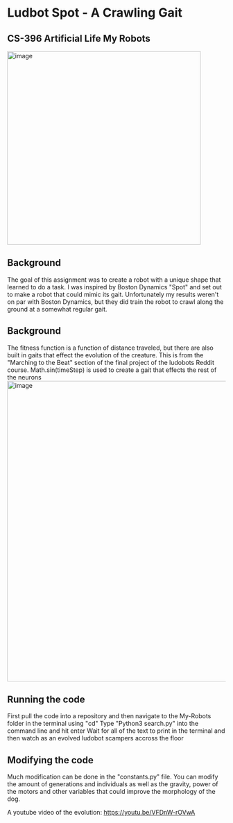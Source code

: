 # Ludbot Spot - A Crawling Gait
## CS-396 Artificial Life My Robots
<img width="446" alt="image" src="https://user-images.githubusercontent.com/58791683/217708483-50725982-06d4-4e9a-9fca-759fd732e8ae.png">

## Background
The goal of this assignment was to create a robot with a unique shape that learned to do a task. I was inspired by Boston Dynamics "Spot" and set out to make a robot that could mimic its gait. Unfortunately my results weren't on par with Boston Dynamics, but they did train the robot to crawl along the ground at a somewhat regular gait.

## Background
The fitness function is a function of distance traveled, but there are also built in gaits that effect the evolution of the creature. This is from the "Marching to the Beat" section of the final project of the ludobots Reddit course. Math.sin(timeStep) is used to create a gait that effects the rest of the neurons
<img width="693" alt="image" src="https://user-images.githubusercontent.com/58791683/217710495-8f96f5df-6686-4368-b403-bf7c67f9391b.png">

## Running the code
First pull the code into a repository and then navigate to the My-Robots folder in the terminal using "cd"
Type "Python3 search.py" into the command line and hit enter
Wait for all of the text to print in the terminal and then watch as an evolved ludobot scampers accross the floor

## Modifying the code
Much modification can be done in the "constants.py" file. You can modify the amount of generations and individuals as well as the gravity, power of the motors and other variables that could improve the morphology of the dog. 

A youtube video of the evolution: https://youtu.be/VFDnW-rOVwA
